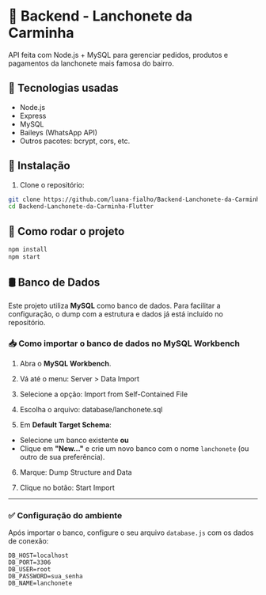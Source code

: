 # 🍟 Backend - Lanchonete da Carminha

API feita com Node.js + MySQL para gerenciar pedidos, produtos e pagamentos da lanchonete mais famosa do bairro.

## 🔧 Tecnologias usadas
- Node.js
- Express
- MySQL
- Baileys (WhatsApp API)
- Outros pacotes: bcrypt, cors, etc.

## 🚀 Instalação

1. Clone o repositório:

````bash
git clone https://github.com/luana-fialho/Backend-Lanchonete-da-Carminha-Flutter.git
cd Backend-Lanchonete-da-Carminha-Flutter
````
## 🚀 Como rodar o projeto

```bash
npm install
npm start
````
## 🛢️ Banco de Dados

Este projeto utiliza **MySQL** como banco de dados. Para facilitar a configuração, o dump com a estrutura e dados já está incluído no repositório.

### 📥 Como importar o banco de dados no MySQL Workbench

1. Abra o **MySQL Workbench**.

2. Vá até o menu: Server > Data Import

3. Selecione a opção: Import from Self-Contained File

4. Escolha o arquivo: database/lanchonete.sql

5. Em **Default Target Schema**:
- Selecione um banco existente **ou**
- Clique em **"New..."** e crie um novo banco com o nome `lanchonete` (ou outro de sua preferência).

6. Marque: Dump Structure and Data

7. Clique no botão: Start Import

---

### ✅ Configuração do ambiente

Após importar o banco, configure o seu arquivo `database.js` com os dados de conexão:

```env
DB_HOST=localhost
DB_PORT=3306
DB_USER=root
DB_PASSWORD=sua_senha
DB_NAME=lanchonete
